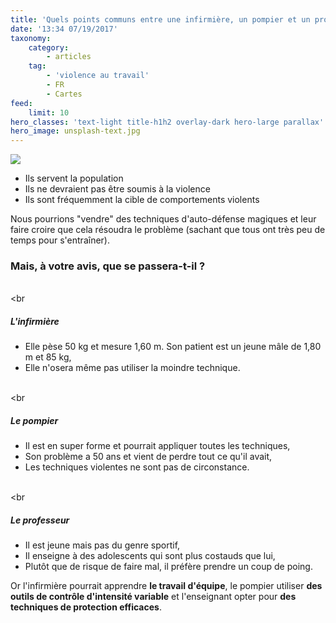 ```yaml
---
title: 'Quels points communs entre une infirmière, un pompier et un professeur ?'
date: '13:34 07/19/2017'
taxonomy:
    category:
        - articles
    tag:
        - 'violence au travail'
        - FR
        - Cartes
feed:
    limit: 10
hero_classes: 'text-light title-h1h2 overlay-dark hero-large parallax'
hero_image: unsplash-text.jpg
---
```


![](https://yoursafety.training/images/articles/who-are-our-customers.jpg)

* Ils servent la population
* Ils ne devraient pas être soumis à la violence
* Ils sont fréquemment la cible de comportements violents

Nous pourrions "vendre" des techniques d'auto-défense magiques et leur faire croire que cela résoudra le problème (sachant que tous ont très peu de temps pour s'entraîner).

### Mais, à votre avis, que se passera-t-il ?  
<br> <br
##### L'infirmière
* Elle pèse 50 kg et mesure 1,60 m. Son patient est un jeune mâle de 1,80 m et 85 kg,
* Elle n'osera même pas utiliser la moindre technique.

<br> <br
##### Le pompier
* Il est en super forme et pourrait appliquer toutes les techniques,
* Son problème a 50 ans et vient de perdre tout ce qu'il avait,
* Les techniques violentes ne sont pas de circonstance.

<br> <br
##### Le professeur
* Il est jeune mais pas du genre sportif,
* Il enseigne à des adolescents qui sont plus costauds que lui,
* Plutôt que de risque de faire mal, il préfère prendre un coup de poing.

Or l'infirmière pourrait apprendre **le travail d'équipe**, le pompier utiliser **des outils de contrôle d'intensité variable** et l'enseignant opter pour **des techniques de protection efficaces**.
